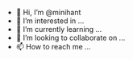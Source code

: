 - 👋 Hi, I’m @minihant
- 👀 I’m interested in ...
- 🌱 I’m currently learning ...
- 💞️ I’m looking to collaborate on ...
- 📫 How to reach me ...

<!---
minihant/minihant is a ✨ special ✨ repository because its `README.md` (this file) appears on your GitHub profile.
You can click the Preview link to take a look at your changes.
--->
